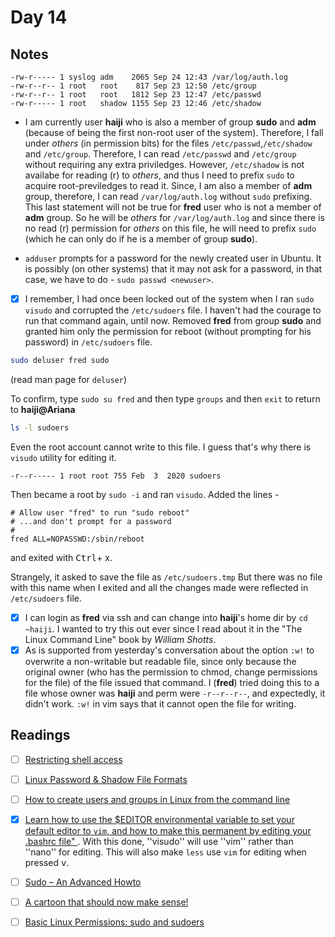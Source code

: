 # Day 14

## Notes

```text
-rw-r----- 1 syslog adm    2065 Sep 24 12:43 /var/log/auth.log
-rw-r--r-- 1 root   root    817 Sep 23 12:50 /etc/group
-rw-r--r-- 1 root   root   1812 Sep 23 12:47 /etc/passwd
-rw-r----- 1 root   shadow 1155 Sep 23 12:46 /etc/shadow
```

- I am currently user **haiji** who is also a member of group **sudo** and **adm** (because of being the first non-root user of the system). Therefore, I fall under *others* (in permission bits) for the files `/etc/passwd`,`/etc/shadow` and `/etc/group`. Therefore, I can read `/etc/passwd` and `/etc/group` without requiring any extra priviledges. However, `/etc/shadow` is not availabe for reading (r) to *others*, and thus I need to prefix `sudo` to acquire root-previledges to read it. Since, I am also a member of **adm** group, therefore, I can read `/var/log/auth.log` without `sudo` prefixing. This last statement will not be true for **fred** user who is not a member of **adm** group. So he will be *others* for `/var/log/auth.log` and since there is no read (r) permission for *others* on this file, he will need to prefix `sudo` (which he can only do if he is a member of group **sudo**).

- `adduser` prompts for a password for the newly created user in Ubuntu. It is possibly (on other systems) that it may not ask for a password, in that case, we have to do - `sudo passwd <newuser>`.

- [x] I remember, I had once been locked out of the system when I ran `sudo visudo` and corrupted the `/etc/sudoers` file. I haven't had the courage to run that command again, until now. Removed **fred** from group **sudo** and granted him only the permission for reboot (without prompting for his password) in `/etc/sudoers` file.

```bash
sudo deluser fred sudo 
```
(read man page for `deluser`)

To confirm, type `sudo su fred` and then type `groups` and then `exit` to return to **haiji@Ariana**

```bash
ls -l sudoers
```

Even the root account cannot write to this file. I guess that's why there is `visudo` utility for editing it.

```text
-r--r----- 1 root root 755 Feb  3  2020 sudoers
```

Then became a root by `sudo -i` and ran `visudo`. Added the lines - 

```text
# Allow user "fred" to run "sudo reboot"
# ...and don't prompt for a password
#
fred ALL=NOPASSWD:/sbin/reboot
```
and exited with <kbd>Ctrl</kbd>+ x. 

Strangely, it asked to save the file as `/etc/sudoers.tmp`
But there was no file with this name when I exited and all the changes made were reflected in `/etc/sudoers` file.


- [x] I can login as **fred** via ssh and can change into **haiji**'s home dir by `cd ~haiji`. I wanted to try this out ever since I read about it in the "The Linux Command Line" book by *William Shotts*.
- [x] As is supported from yesterday's conversation about the option `:w!` to overwrite a non-writable but readable file, since only because the original owner (who has the permission to chmod, change permissions for the file) of the file issued that command. I (**fred**) tried doing this to a file whose owner was **haiji** and perm were `-r--r--r--`, and expectedly, it didn't work. `:w!` in vim says that it cannot open the file for writing.

## Readings

- [ ] [Restricting shell access ](http://www.cyberciti.biz/tips/howto-linux-shell-restricting-access.html)
- [ ] [Linux Password & Shadow File Formats ](https://www.tldp.org/LDP/lame/LAME/linux-admin-made-easy/shadow-file-formats.html)
- [ ] [How to create users and groups in Linux from the command line ](https://www.techrepublic.com/article/how-to-create-users-and-groups-in-linux-from-the-command-line/)
- [x] [Learn how to use the $EDITOR environmental variable to set your default editor to `vim`, and how to make this permanent by editing your .bashrc file" ](https://www.a2hosting.com/kb/developer-corner/linux/setting-the-default-text-editor-in-linux). With this done, ''visudo'' will use ''vim'' rather than ''nano'' for editing. This will also make `less` use `vim` for editing when pressed <kbd>v</kbd>.
- [ ] [Sudo – An Advanced Howto ](https://centoshelp.org/security/sudo-an-advanced-howto/)
- [ ] [A cartoon that should now make sense! ](http://xkcd.com/149/ )
- [ ] [Basic Linux Permissions: sudo and sudoers ](http://www.youtube.com/watch?v=YSSIm0g00m4)

